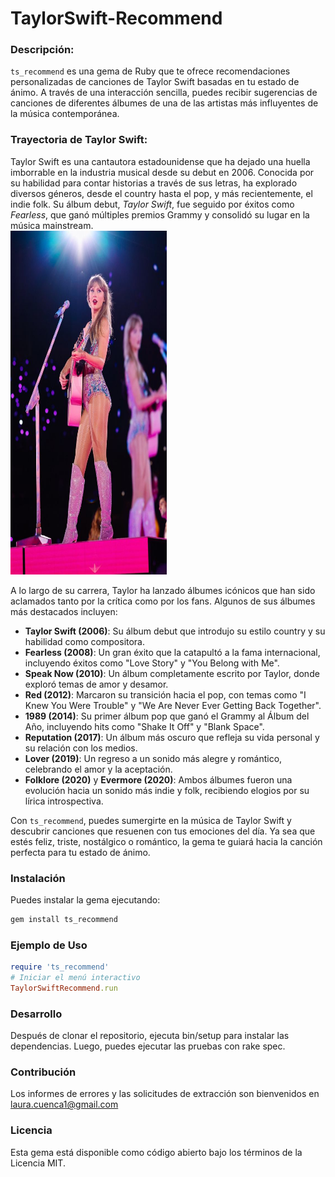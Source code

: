 # TaylorSwift-Recommend
### Descripción:<br>
`ts_recommend` es una gema de Ruby que te ofrece recomendaciones personalizadas de canciones de Taylor Swift basadas en tu estado de ánimo. A través de una interacción sencilla, puedes recibir sugerencias de canciones de diferentes álbumes de una de las artistas más influyentes de la música contemporánea.

### Trayectoria de Taylor Swift: <br>
Taylor Swift es una cantautora estadounidense que ha dejado una huella imborrable en la industria musical desde su debut en 2006. Conocida por su habilidad para contar historias a través de sus letras, ha explorado diversos géneros, desde el country hasta el pop, y más recientemente, el indie folk. Su álbum debut, *Taylor Swift*, fue seguido por éxitos como *Fearless*, que ganó múltiples premios Grammy y consolidó su lugar en la música mainstream.<br>
<img src="public/ts.png" alt="Taylor Swift" width="250" height="550">

A lo largo de su carrera, Taylor ha lanzado álbumes icónicos que han sido aclamados tanto por la crítica como por los fans. Algunos de sus álbumes más destacados incluyen:

- **Taylor Swift (2006)**: Su álbum debut que introdujo su estilo country y su habilidad como compositora.
- **Fearless (2008)**: Un gran éxito que la catapultó a la fama internacional, incluyendo éxitos como "Love Story" y "You Belong with Me".
- **Speak Now (2010)**: Un álbum completamente escrito por Taylor, donde exploró temas de amor y desamor.
- **Red (2012)**: Marcaron su transición hacia el pop, con temas como "I Knew You Were Trouble" y "We Are Never Ever Getting Back Together".
- **1989 (2014)**: Su primer álbum pop que ganó el Grammy al Álbum del Año, incluyendo hits como "Shake It Off" y "Blank Space".
- **Reputation (2017)**: Un álbum más oscuro que refleja su vida personal y su relación con los medios.
- **Lover (2019)**: Un regreso a un sonido más alegre y romántico, celebrando el amor y la aceptación.
- **Folklore (2020)** y **Evermore (2020)**: Ambos álbumes fueron una evolución hacia un sonido más indie y folk, recibiendo elogios por su lírica introspectiva.

Con `ts_recommend`, puedes sumergirte en la música de Taylor Swift y descubrir canciones que resuenen con tus emociones del día. Ya sea que estés feliz, triste, nostálgico o romántico, la gema te guiará hacia la canción perfecta para tu estado de ánimo.


### Instalación
Puedes instalar la gema ejecutando:

```bash
gem install ts_recommend
```
### Ejemplo de Uso
```ruby
require 'ts_recommend'
# Iniciar el menú interactivo
TaylorSwiftRecommend.run
```

### Desarrollo
Después de clonar el repositorio, ejecuta bin/setup para instalar las dependencias. Luego, puedes ejecutar las pruebas con rake spec.

### Contribución
Los informes de errores y las solicitudes de extracción son bienvenidos en laura.cuenca1@gmail.com

### Licencia
Esta gema está disponible como código abierto bajo los términos de la Licencia MIT.
